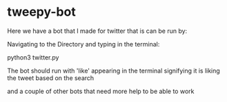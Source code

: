 # tweepy-bot
Here we have a bot that I made for twitter that is can be run by:

Navigating to the Directory and typing in the terminal:

python3 twitter.py 

The bot should run with 'like' appearing in the terminal signifying it is liking the tweet based on the search 

and a couple of other bots that need more help to be able to work
